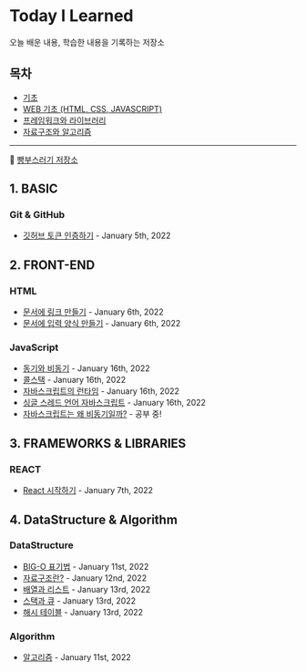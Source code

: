# Today I Learned

오늘 배운 내용, 학습한 내용을 기록하는 저장소

## 목차

- [기초](#1-basic)
- [WEB 기초 (HTML, CSS, JAVASCRIPT)](#2-front-end)
- [프레임워크와 라이브러리](#3-frameworks-libraries)
- [자료구조와 알고리즘](#4-datastructure-algorithm)

---

:bread: [빵부스러기 저장소](https://github.com/brad-go/TIL/blob/master/BreadCrumbs.md)

## 1. BASIC

### Git & GitHub

- [깃허브 토큰 인증하기](https://github.com/brad-go/TIL/blob/master/Git/AuthenticationWithToken.md) - January 5th, 2022

## 2. FRONT-END

### HTML

- [문서에 링크 만들기](https://github.com/brad-go/TIL/blob/master/HTML/Links.md) - January 6th, 2022
- [문서에 입력 양식 만들기](https://github.com/brad-go/TIL/blob/master/HTML/Forms.md) - January 6th, 2022

### JavaScript

- [동기와 비동기](./JavaScript/Sync&Async.md) - January 16th, 2022
- [콜스택](./JavaScript/Callstack.md) - January 16th, 2022
- [자바스크립트의 런타임](./JavaScript/Runtime.md) - January 16th, 2022
- [싱글 스레드 언어 자바스크립트](./JavaScript/SingleThreaded.md) - January 16th, 2022
- [자바스크립트는 왜 비동기일까?](./JavaScript/Async.md) - 공부 중!

## 3. FRAMEWORKS & LIBRARIES

### REACT

- [React 시작하기](https://github.com/brad-go/TIL/blob/master/React/StartingReact.md) - January 7th, 2022

## 4. DataStructure & Algorithm

### DataStructure

- [BIG-O 표기법](https://github.com/brad-go/TIL/blob/master/DataStructure&Algorithm/DataStructure/BigO.md) - January 11st, 2022
- [자료구조란?](https://github.com/brad-go/TIL/blob/master/DataStructure&Algorithm/DataStructure/WhatIsDataStructure.md) - January 12nd, 2022
- [배열과 리스트](./DataStructure&Algorithm/DataStructure/List.md) - January 13rd, 2022
- [스택과 큐](./DataStructure&Algorithm/DataStructure/StackQueue.md) - January 13rd, 2022
- [해시 테이블](./DataStructure&Algorithm/DataStructure/HashTable.md) - January 13rd, 2022

### Algorithm

- [알고리즘](https://github.com/brad-go/Til/blob/master/DataStructure&Algorithm/Algorithm/Algorithm.md) - January 11st, 2022
